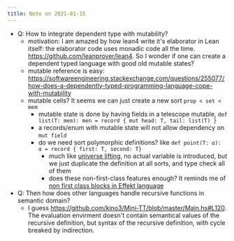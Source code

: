 ```yaml
---
title: Note on 2021-01-15
---
```


* Q: How to integrate dependent type with mutability?
  * motivation: I am amazed by how lean4 write it's elaborator in Lean itself: the elaborator code uses monadic code all the time. https://github.com/leanprover/lean4. So I wonder if one can create a dependent typed language with good old mutable states?
  * mutable reference is easy: https://softwareengineering.stackexchange.com/questions/255077/how-does-a-dependently-typed-programming-language-cope-with-mutability
  * mutable cells? It seems we can just create a new sort `prop < set < mem`
    * mutable state is done by having fields in a telescope mutable, `def list(T: mem): men = record { mut head: T, tail: list(T) }`
    *  a records/enum with mutable state will not allow dependency on `mut field`
    * do we need sort polymorphic definitions? like `def point(T: α): α = record { first: T, second: T}`
      * much like [universe lifting](https://pigworker.wordpress.com/2015/01/09/universe-hierarchies/), no actual variable is introduced, but we just duplicate the definition at all sorts, and type check all of them
      * does these non-first-class features enough? It reminds me of [non first class blocks in Effekt language](https://effekt-lang.org/design-considerations.html)
* Q: Then how does other languages handle recursive functions in semantic domain?
  * I guess https://github.com/kino3/Mini-TT/blob/master/Main.hs#L120. The evaluation envirment doesn't contain semantical values of the recursive definition, but syntax of the recursive definition, with cycle breaked by indirection.